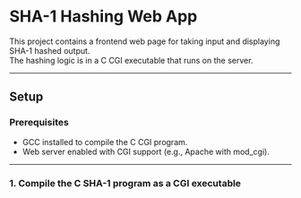 # SHA-1 Hashing Web App

This project contains a frontend web page for taking input and displaying SHA-1 hashed output.  
The hashing logic is in a C CGI executable that runs on the server.

---

## Setup

### Prerequisites
- GCC installed to compile the C CGI program.
- Web server enabled with CGI support (e.g., Apache with mod_cgi).

---

### 1. Compile the C SHA-1 program as a CGI executable

